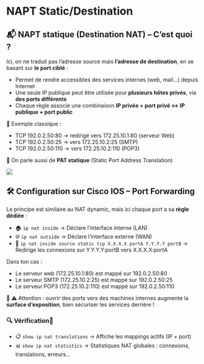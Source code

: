 # NAPT Static/Destination

## **📬 NAPT statique (Destination NAT) – C’est quoi ?**

Ici, on ne traduit pas l’adresse source mais **l’adresse de destination**, en se basant sur **le port ciblé** :

- Permet de rendre accessibles des services internes (web, mail…) depuis Internet
- Une seule IP publique peut être utilisée pour **plusieurs hôtes privés**, via **des ports différents**
- Chaque règle associe une combinaison **IP privée + port privé ↔ IP publique + port public**

🧠 Exemple classique :

- TCP 192.0.2.50:80 → redirigé vers 172.25.10.1:80 (serveur Web)
- TCP 192.0.2.50:25 → vers 172.25.10.2:25 (SMTP)
- TCP 192.0.2.50:110 → vers 172.25.10.2:110 (POP3)

🎯 On parle aussi de **PAT statique** (Static Port Address Translation)

![](../../../media/Cours-Infrastructures-réseaux-NAPT-Static-Destination-image1.png)

## **🛠️ Configuration sur Cisco IOS – Port Forwarding**

Le principe est similaire au NAT dynamic, mais ici chaque port a sa **règle dédiée** :

- 🏠 `ip nat inside` → Déclare l’interface interne (LAN)
- 🌐 `ip nat outside` → Déclare l’interface externe (WAN)
- 🔁 `ip nat inside source static tcp X.X.X.X portA Y.Y.Y.Y portB`
  → Redirige les connexions sur Y.Y.Y.Y:portB vers X.X.X.X:portA

Dans ton cas :

- Le serveur web (172.25.10.1:80) est mappé sur 192.0.2.50:80
- Le serveur SMTP (172.25.10.2:25) est mappé sur 192.0.2.50:25
- Le serveur POP3 (172.25.10.2:110) est mappé sur 192.0.2.50:110

🔐 ⚠️ Attention : ouvrir des ports vers des machines internes augmente la **surface d’exposition**, bien sécuriser les services derrière !



### **🔍 Vérification🎯**

- 📋 `show ip nat translations` → Affiche les mappings actifs (IP + port)
- 📊 `show ip nat statistics` → Statistiques NAT globales : connexions, translations, erreurs…



